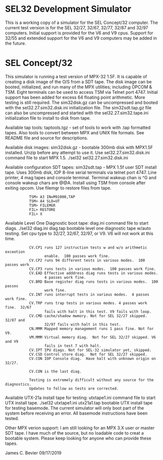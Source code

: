 
# SEL32 Development Simulator

This is a working copy of a simulator for the SEL Concept/32 computer.
The current test version is for the SEL 32/27, 32/67, 32/77, 32/87 and
32/97 computers.  Initial support is provided for the V6 and V9 cpus.
Support for 32/55 and extended support for the V6 and V9 computers may
be added in the future.

# SEL Concept/32 

This simulator is running a test version of MPX-32 1.5F.  It is capable of
creating a disk image of the O/S from a SDT tape.  The disk image can be
booted, initialized, and run many of the MPX utilities; including OPCOM & TSM.
Eight terminals can be used to access TSM via Telnet port 4747.  Initial
support has been added for excess 64 floating point arithmetic.  More testing
is still required.  The sim32disk.gz can be uncompressed and booted with the
sel32.27.sim32.disk.ini initialization file.  The sim32sdt.tap.gz file can
also be uncompressed and started with the sel32.27.sim32.tape.ini initialization
file to install to disk from tape.

Available tap tools:
taptools.tgz - set of tools to work with .tap formatted tapes.  Also tools
               to convert between MPX and UNIX file formats.  See README
               file and source for descriptions.

Available disk images:
sim32disk.gz - bootable 300mb disk with MPX1.5F installed.  Unzip before
               any attempt to use it.  Use sel32.27.sim32.disk.ini command
               file to start MPX 1.5.  ./sel32 sel32.27.sim32.disk.ini

Available configuration SDT tapes:
sim32sdt.tap - MPX 1.5f user SDT install tape.  Uses 300mb disk, IOP 8-line
               serial terminals via telnet port 4747.  Line printer, 4 mag
               tapes and console terminal.  Terminal wakeup chan is ^G and
               console wakeup chars are @@A.  Install using TSM from console
               after exiting opcom.  Use filemgr to restore files from tape.

               TSM> A3 IN=M91000,TAP
               TSM> A4 SLO=UT
               TSM> FILEMGR
               FIL> RESTORE
               FIL> X

Available Level One Diagnostic boot tape:
diag.ini       command file to start diags. ./sel32 diag.ini
diag.tap       bootable level one diagnostic tape w/auto testing.  Set cpu type
               to 32/27, 32/67, 32/97, or V9.  V6 will not work at this time.

               CV.CP1 runs 127 instruction tests w and w/o arithmetic exceotion
                      enable.  100 passes work fine.
               CV.CP2 runs 94 different tests in various modes.  100 passes work
               CV.CP3 runs tests in various modes.  100 passes work fine.
               CV.EAD Effective adddress diag runs tests in various modes.
                      4 passes work fine.
               CV.BRD Base register diag runs tests in various modes.  100 passes
                      work fine.
               CV.INT runs interrupt tests in various modes.  4 passes work fine.
               CV.TRP runs trap tests in various modes. 4 passes work fine.  32/67
                      fails with halt in this test. V9 fails with loop.
               CV.CMD cache/shadow mwmory. Not for SEL 32/27 skipped.  32/87 and
                      32/97 fails with halt in this test.
               CN.MMM Mapped memory management runs 1 pass fine. Not for V9.
               VM.MMM Virtual memory diag.  Not for SEL 32/27 skipped. V6 and V9
                      fails in test 7 with halt.
               CV.IPT IPU diags. Not for SEL-32 simulator yet, skipped.
               CV.CSD Control store diag.  Not for SEL 32/27 skipped.
               CV.CON IOP Console diag.  Have halt with unknown origin on 32/27.

               CV.CON is the last diag.

               Testing is extremely difficult without any source for the diagnostics.
               Updates to follow as tests are corrected.

Available UTX-21a install tape for testing:
utxtape1.ini   command file to start UTX install tape.  ./sel32 utxtape1.ini
utx21a1.tap    bootable UTX install tape for testing basemode.  The current
               simulator will only boot part of the system before receiving
               an error.  All basemode instructions have been tested.

Other MPX verion support:
               I am still looking for an MPX 3.X user or master SDT tape.  I have
               much of the source, but no loadable code to creat a bootable system.
               Please keep looking for anyone who can provide these tapes.

James C. Bevier
09/17/2019


